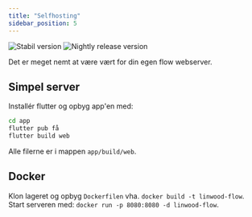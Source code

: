 ```yaml
---
title: "Selfhosting"
sidebar_position: 5
---
```


![Stabil version](https://img.shields.io/badge/dynamic/yaml?color=c4840d&label=Stable&query=%24.version&url=https%3A%2F%2Fraw.githubusercontent.com%2FLinwoodDev%2FFlow%2Fstable%2Fapp%2Fpubspec.yaml&style=for-the-badge) ![Nightly release version](https://img.shields.io/badge/dynamic/yaml?color=f7d28c&label=Nightly&query=%24.version&url=https%3A%2F%2Fraw.githubusercontent.com%2FLinwoodDev%2FFlow%2Fnightly%2Fapp%2Fpubspec.yaml&style=for-the-badge)

Det er meget nemt at være vært for din egen flow webserver.

## Simpel server

Installér flutter og opbyg app'en med:

```bash
cd app
flutter pub få
flutter build web
```

Alle filerne er i mappen `app/build/web`.

## Docker

Klon lageret og opbyg `Dockerfilen` vha. `docker build -t linwood-flow`. Start serveren med: `docker run -p 8080:8080 -d linwood-flow`.
